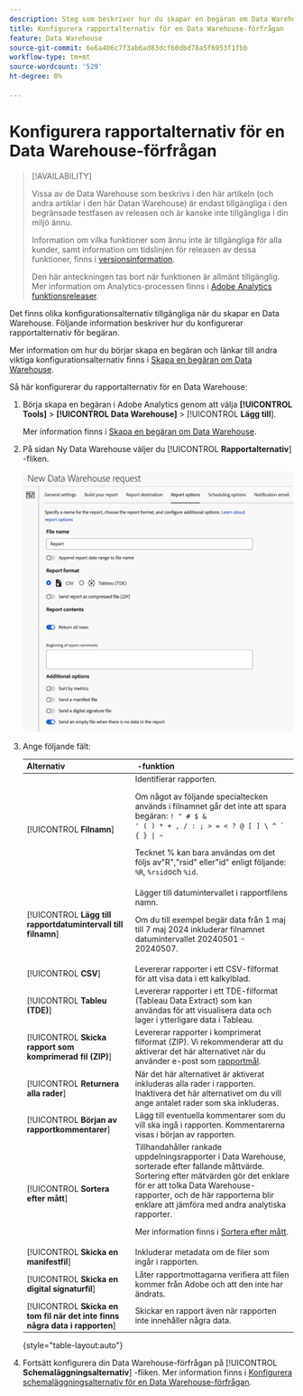 ```yaml
---
description: Steg som beskriver hur du skapar en begäran om Data Warehouse.
title: Konfigurera rapportalternativ för en Data Warehouse-förfrågan
feature: Data Warehouse
source-git-commit: 6e6a406c7f3ab6ad83dcf60dbd78a5f6953f1fbb
workflow-type: tm+mt
source-wordcount: '529'
ht-degree: 0%

---
```


# Konfigurera rapportalternativ för en Data Warehouse-förfrågan

>[!AVAILABILITY]
>
>Vissa av de Data Warehouse som beskrivs i den här artikeln (och andra artiklar i den här Datan Warehouse) är endast tillgängliga i den begränsade testfasen av releasen och är kanske inte tillgängliga i din miljö ännu.
>
>Information om vilka funktioner som ännu inte är tillgängliga för alla kunder, samt information om tidslinjen för releasen av dessa funktioner, finns i [versionsinformation](/help/release-notes/latest.md).
>
>Den här anteckningen tas bort när funktionen är allmänt tillgänglig. Mer information om Analytics-processen finns i [Adobe Analytics funktionsreleaser](/help/release-notes/releases.md).

Det finns olika konfigurationsalternativ tillgängliga när du skapar en Data Warehouse. Följande information beskriver hur du konfigurerar rapportalternativ för begäran.

Mer information om hur du börjar skapa en begäran och länkar till andra viktiga konfigurationsalternativ finns i [Skapa en begäran om Data Warehouse](/help/export/data-warehouse/create-request/t-dw-create-request.md).

Så här konfigurerar du rapportalternativ för en Data Warehouse:

1. Börja skapa en begäran i Adobe Analytics genom att välja **[!UICONTROL Tools]** > **[!UICONTROL Data Warehouse]** > [!UICONTROL **Lägg till**].

   Mer information finns i [Skapa en begäran om Data Warehouse](/help/export/data-warehouse/create-request/t-dw-create-request.md).

1. På sidan Ny Data Warehouse väljer du [!UICONTROL **Rapportalternativ**] -fliken.

   ![Målflik för rapport](assets/dw-report-options.png) <!-- update screenshot to include Sort by metrics -->

1. Ange följande fält:

   | Alternativ |  -funktion |
   |---------|----------|
   | [!UICONTROL **Filnamn**] | Identifierar rapporten. <p>Om något av följande specialtecken används i filnamnet går det inte att spara begäran: <code>! &quot; # $ &amp; &#39; ( ) * + , / : ; > = &lt; ? @ [ ] \ ^ ` {  } \| ~</code> </p><p>Tecknet % kan bara användas om det följs av&quot;R&quot;,&quot;rsid&quot; eller&quot;id&quot; enligt följande: <code>%R</code>, <code>%rsid</code>och <code>%id</code>.</p> |
   | [!UICONTROL **Lägg till rapportdatumintervall till filnamn**] | Lägger till datumintervallet i rapportfilens namn. <p>Om du till exempel begär data från 1 maj till 7 maj 2024 inkluderar filnamnet datumintervallet 20240501 - 20240507.</p> |
   | [!UICONTROL **CSV**] | Levererar rapporter i ett CSV-filformat för att visa data i ett kalkylblad. |
   | [!UICONTROL **Tableu (TDE)**] | Levererar rapporter i ett TDE-filformat (Tableau Data Extract) som kan användas för att visualisera data och lager i ytterligare data i Tableau. |
   | [!UICONTROL **Skicka rapport som komprimerad fil (ZIP)**] | Levererar rapporter i komprimerat filformat (ZIP). Vi rekommenderar att du aktiverar det här alternativet när du använder e-post som [rapportmål](/help/export/data-warehouse/create-request/dw-request-report-destinations.md). |
   | [!UICONTROL **Returnera alla rader**] | När det här alternativet är aktiverat inkluderas alla rader i rapporten. Inaktivera det här alternativet om du vill ange antalet rader som ska inkluderas. |
   | [!UICONTROL **Början av rapportkommentarer**] | Lägg till eventuella kommentarer som du vill ska ingå i rapporten. Kommentarerna visas i början av rapporten. |
   | [!UICONTROL **Sortera efter mått**] | Tillhandahåller rankade uppdelningsrapporter i Data Warehouse, sorterade efter fallande måttvärde. Sortering efter mätvärden gör det enklare för er att tolka Data Warehouse-rapporter, och de här rapporterna blir enklare att jämföra med andra analytiska rapporter.<p>Mer information finns i [Sortera efter mått](/help/export/data-warehouse/sorting-by-metric.md).</p> |
   | [!UICONTROL **Skicka en manifestfil**] | Inkluderar metadata om de filer som ingår i rapporten.<!-- What kind of metadata is included in the manifest file? --> |
   | [!UICONTROL **Skicka en digital signaturfil**] | Låter rapportmottagarna verifiera att filen kommer från Adobe och att den inte har ändrats. |
   | [!UICONTROL **Skicka en tom fil när det inte finns några data i rapporten**] | Skickar en rapport även när rapporten inte innehåller några data. |

   {style="table-layout:auto"}

1. Fortsätt konfigurera din Data Warehouse-förfrågan på [!UICONTROL **Schemaläggningsalternativ**] -fliken. Mer information finns i [Konfigurera schemaläggningsalternativ för en Data Warehouse-förfrågan](/help/export/data-warehouse/create-request/dw-request-scheduling.md).
